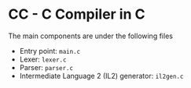 # CC - C Compiler in C

The main components are under the following files

* Entry point: `main.c`
* Lexer: `lexer.c`
* Parser: `parser.c`
* Intermediate Language 2 (IL2) generator: `il2gen.c`
